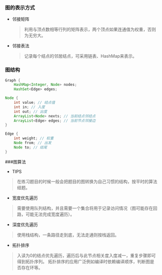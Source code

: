 ### 图的表示方式
- 邻接矩阵
  > 利用与顶点数相等行列的矩阵表示，两个顶点如果连通值为权重，否则为无穷大。
- 邻接表法
  > 记录每个结点的邻居结点，可采用链表、HashMap来表示。
### 图结构
```java
Graph {
    HashMap<Integer, Node> nodes;
    HashSet<Edge> edges;
```
```java
Node {
    int value; // 结点值
    int in; // 入度
    int out; // 出度
    ArrayList<Node> nexts; // 当前结点邻结点
    ArrayList<Edge> edges; // 当前节点邻接边
}
```
```java
Edge {
    int weight; // 权重
    Node from; // 出发
    Node to; // 结尾
}
```
###图算法
- TIPS
> 在练习题目的时候一般会把题目的图转换为自己习惯的结构，按平时的算法结题。
- 宽度优先遍历
> 需要使用队列结构，并且需要一个集合将用于记录访问情况（图可能存在回路，可能无法完成宽度遍历）。
- 深度优先遍历
> 使用栈结构，一条路径走到底，无法走通则按栈返回。
- 拓扑排序
> 入读为0的结点优先遍历，遍历后与此节点相关度入度减一，重复步骤即可得到拓扑序列。
> 拓扑排序的应用广泛例如编译时依赖编译顺序，判断图是否存在环等。